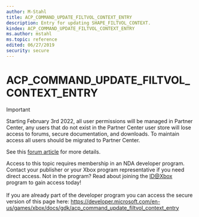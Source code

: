 ```yaml
---
author: M-Stahl
title: ACP_COMMAND_UPDATE_FILTVOL_CONTEXT_ENTRY
description: Entry for updating SHAPE_FILTVOL_CONTEXT.
kindex: ACP_COMMAND_UPDATE_FILTVOL_CONTEXT_ENTRY
ms.author: mstahl
ms.topic: reference
edited: 06/27/2019
security: secure
---
```


# ACP_COMMAND_UPDATE_FILTVOL_CONTEXT_ENTRY
> [!IMPORTANT]
> Starting February 3rd 2022, all user permissions will be managed in Partner Center, any users that do not exist in the Partner Center user store will lose access to forums, secure documentation, and downloads. To maintain access all users should be migrated to Partner Center. <p></p>See this <a href="https://forums.xboxlive.com/articles/132187/breaking-change-user-access-for-forums-secure-docu.html">forum article</a> for more details.  

 Access to this topic requires membership in an NDA developer program. Contact your publisher or your Xbox program representative if you need direct access. Not in the program? Read about joining the <a href="https://www.xbox.com/Developers/id">ID@Xbox</a> program to gain access today!  <br/><br/>If you are already part of the developer program you can access the secure version of this page here: <a target="_blank" href="https://developer.microsoft.com/en-us/games/xbox/docs/gdk/acp_command_update_filtvol_context_entry">https://developer.microsoft.com/en-us/games/xbox/docs/gdk/acp_command_update_filtvol_context_entry</a>